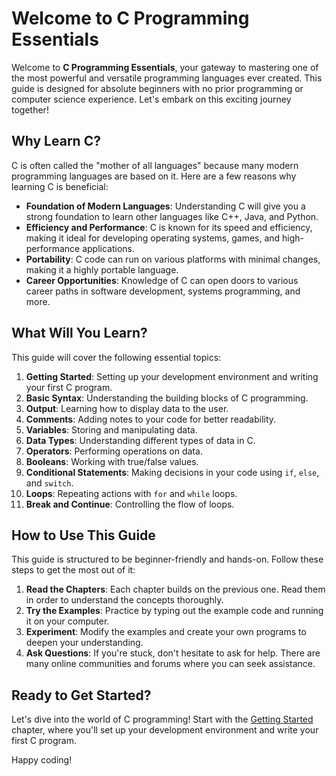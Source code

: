 # Welcome to C Programming Essentials

Welcome to **C Programming Essentials**, your gateway to mastering one of the most powerful and versatile programming languages ever created. This guide is designed for absolute beginners with no prior programming or computer science experience. Let's embark on this exciting journey together!

## Why Learn C?

C is often called the "mother of all languages" because many modern programming languages are based on it. Here are a few reasons why learning C is beneficial:

- **Foundation of Modern Languages**: Understanding C will give you a strong foundation to learn other languages like C++, Java, and Python.
- **Efficiency and Performance**: C is known for its speed and efficiency, making it ideal for developing operating systems, games, and high-performance applications.
- **Portability**: C code can run on various platforms with minimal changes, making it a highly portable language.
- **Career Opportunities**: Knowledge of C can open doors to various career paths in software development, systems programming, and more.

## What Will You Learn?

This guide will cover the following essential topics:

1. **Getting Started**: Setting up your development environment and writing your first C program.
2. **Basic Syntax**: Understanding the building blocks of C programming.
3. **Output**: Learning how to display data to the user.
4. **Comments**: Adding notes to your code for better readability.
5. **Variables**: Storing and manipulating data.
6. **Data Types**: Understanding different types of data in C.
7. **Operators**: Performing operations on data.
8. **Booleans**: Working with true/false values.
9. **Conditional Statements**: Making decisions in your code using `if`, `else`, and `switch`.
10. **Loops**: Repeating actions with `for` and `while` loops.
11. **Break and Continue**: Controlling the flow of loops.

## How to Use This Guide

This guide is structured to be beginner-friendly and hands-on. Follow these steps to get the most out of it:

1. **Read the Chapters**: Each chapter builds on the previous one. Read them in order to understand the concepts thoroughly.
2. **Try the Examples**: Practice by typing out the example code and running it on your computer.
3. **Experiment**: Modify the examples and create your own programs to deepen your understanding.
4. **Ask Questions**: If you're stuck, don't hesitate to ask for help. There are many online communities and forums where you can seek assistance.

## Ready to Get Started?

Let's dive into the world of C programming! Start with the [Getting Started](./getStarted.md) chapter, where you'll set up your development environment and write your first C program.

Happy coding!
